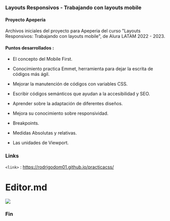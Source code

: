 ###  Layouts Responsivos - Trabajando con layouts mobile

#### Proyecto Apeperia

Archivos iniciales del proyecto para Apeperia del curso "Layouts Responsivos: Trabajando con layouts mobile", de Alura LATAM 2022 - 2023.

#### Puntos desarrollados :

- El concepto del Mobile First.

- Conocimiento practica Emmet, herramienta para dejar la escrita de códigos más ágil.

- Mejorar la manutención de códigos con variables CSS.

- Escribir códigos semánticos que ayudan a la accesibilidad y SEO.

- Aprender sobre la adaptación de diferentes diseños.

- Mejora su conocimiento sobre responsividad.

- Breakpoints.

- Medidas Absolutas y relativas.

- Las unidades de Viewport.

### Links





`<link>` : <https://rodrigodom01.github.io/practicacss/>




# Editor.md

![](https://pandao.github.io/editor.md/images/logos/editormd-logo-180x180.png)



### Fin
